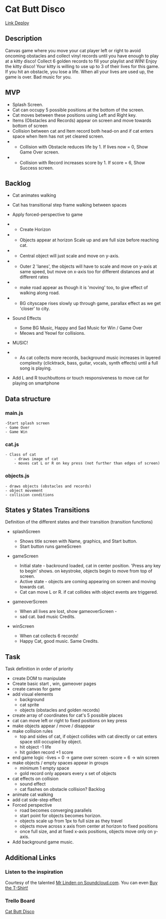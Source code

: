 # Cat Butt Disco

[Link Deploy](http://github.com)


## Description
Canvas game where you move your cat player left or right to avoid oncoming obstacles and collect vinyl records until you have enough to play at a kitty disco! Collect 6 golden records to fill your playlist and WIN! Enjoy the kitty disco!
Your kitty is willing to use up to 3 of their lives for this game. If you hit an obstacle, you lose a life. When all your lives are used up, the game is over. Bad music for you.

## MVP
- Splash Screen.
- Cat can occupy 5 possible positions at the bottom of the screen.
- Cat moves between these positions using Left and Right key.
- Items (Obstacles and Records) appear on screen and move towards bottom of screen
- Collision between cat and Item record both head-on and if cat enters space when Item has not yet cleared screen.
- - Collision with Obstacle reduces life by 1. If lives now = 0, Show Game Over screen.
- - Collision with Record increases score by 1. If score = 6, Show Success screen.

## Backlog
- Cat animates walking
- Cat has transitional step frame walking between spaces

- Apply forced-perspective to game
- - Create Horizon
- - Objects appear at horizon Scale up and are full size before reaching cat.
- - Central object will just scale and move on y-axis.
- - Outer 2 'lanes', the objects will have to scale and move on y-axis at same speed, but move on x-axis too for different distances and at different rates
- - make road appear as though it is 'moving' too, to give effect of walking along road.
- - BG cityscape rises slowly up through game, parallax effect as we get 'closer' to city.

- Sound Effects
    - Some BG Music, Happy and Sad Music for Win / Game Over
    - Meows and Yeowl for collisions.
- MUSIC!
- - As cat collects more records, background music increases in layered complexity (clicktrack, bass, guitar, vocals, synth effects) until a full song is playing.

- Add L and R touchbuttons or touch responsiveness to move cat for playing on smartphone


## Data structure

### main.js
    -Start splash screen
    - Game Over
    - Game Win

    
 ### cat.js

    - Class of cat
        - draws image of cat
        - moves cat L or R on key press (not further than edges of screen)
     
### objects.js
    - draws objects (obstacles and records)
    - object movement
    - collision conditions
    


## States y States Transitions
Definition of the different states and their transition (transition functions)

- splashScreen
    - Shows title screen with Name, graphics, and Start button.
    - Start button runs gameScreen

- gameScreen
    - Initial state - backround loaded, cat in center position. 'Press any key to begin' shows. on keystroke, objects begin to move from top of screen.
    -  Active state - objects are coming appearing on screen and moving towards cat.
    -  Cat can move L or R. if cat collides with object events are triggered.

- gameoverScreen
    - When all lives are lost, show gameoverScreen - 
    - sad cat. bad music Credits.

- winScreen
    - When cat collects 6 records!
    - Happy Cat, good music. Same Credits.

## Task
Task definition in order of priority

- create DOM to manipulate
- Create basic start , win, gameover pages
- create canvas for game
- add  visual elements
    - background
    - cat sprite
    - objects (obstacles and golden records)
- create array of coordinates  for cat's 5 possible places
- cat can move left or right to fixed positions on key press
- make objects appear / move / disappear
- make collision rules
    - top and sides of cat, if object collides with cat directly or cat enters space still occupied by object.
    - hit object -1 life
    - hit golden record +1 score
- end game logic
    -lives = 0 -> game over screen
    -score = 6 -> win screen
- make objects / empty spaces appear in groups
    - minimum 1 empty space
    - gold record only appears every x set of objects
- cat effects on collision 
    - sound effect
    - cat flashes on obstacle collision?
Backlog
 - animate cat walking
 - add cat side-step effect
 - Forced perspective
    - road becomes converging parallels 
    - start point for objects becomes horizon.
    - objects scale up from 1px to full size as they travel
    - objects move across x axis from center at horizon to fixed positions
    - once full size, and at fixed x-axis positions, objects move only on y-axis.
- Add background game music.


## Additional Links

### Listen to the inspiration
Courtesy of the talented [Mr Linden on Soundcloud.com](https://soundcloud.com/mrlinden/cat-butt).
You can even [Buy the T-Shirt!](https://mrlinden.threadless.com/designs/cattbutt/mens/t-shirt/regular?color=fuchsia)

### Trello Board
[Cat Butt Disco](https://trello.com/b/fS1g3k59/cat-butt-disco)




